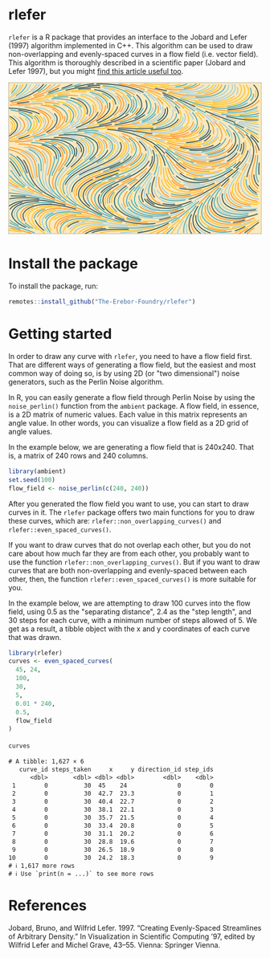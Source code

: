 # rlefer

`rlefer` is a R package that provides an interface to the Jobard and Lefer (1997) algorithm
implemented in C++. This algorithm can be used to draw non-overlapping and evenly-spaced curves in a flow field (i.e. vector field).
This algorithm is thoroughly described in a scientific paper (Jobard and Lefer 1997), but you might [find this article useful too](https://pedro-faria.netlify.app/posts/2024/2024-02-19-flow-even/en/index.html).

![](./man/figures/even_curves2.png)

# Install the package

To install the package, run:

```r
remotes::install_github("The-Erebor-Foundry/rlefer")
```

# Getting started

In order to draw any curve with `rlefer`, you need to have
a flow field first. That are different ways of generating a flow field,
but the easiest and most common way of doing so, is by using
2D (or "two dimensional") noise generators, such as the
Perlin Noise algorithm.

In R, you can easily generate a flow field through Perlin
Noise by using the `noise_perlin()` function from the `ambient` package.
A flow field, in essence, is a 2D matrix of numeric values. Each
value in this matrix represents an angle value. In other words,
you can visualize a flow field as a 2D grid of angle values.

In the example below, we are generating a flow field that
is 240x240. That is, a matrix of 240 rows and 240 columns.

```r
library(ambient)
set.seed(100)
flow_field <- noise_perlin(c(240, 240))
```

After you generated the flow field you want to use,
you can start to draw curves in it. The `rlefer` package
offers two main functions for you to draw these curves,
which are: `rlefer::non_overlapping_curves()` and
`rlefer::even_spaced_curves()`.

If you want to draw curves that do not overlap each other, but you do not care about how much far they are from each other, you probably want to use the function `rlefer::non_overlapping_curves()`. But if you want to draw curves that are both non-overlapping and evenly-spaced
between each other, then, the function `rlefer::even_spaced_curves()` is more
suitable for you.

In the example below, we are attempting to draw 100 curves into the flow field,
using 0.5 as the "separating distance", 2.4 as the "step length",
and 30 steps for each curve, with a minimum number of steps allowed of 5.
We get as a result, a tibble object with the x and y coordinates of each
curve that was drawn.

```r
library(rlefer)
curves <- even_spaced_curves(
  45, 24,
  100,
  30,
  5,
  0.01 * 240,
  0.5,
  flow_field
)

curves
```

```
# A tibble: 1,627 × 6
   curve_id steps_taken     x     y direction_id step_ids
      <dbl>       <dbl> <dbl> <dbl>        <dbl>    <dbl>
 1        0          30  45    24              0        0
 2        0          30  42.7  23.3            0        1
 3        0          30  40.4  22.7            0        2
 4        0          30  38.1  22.1            0        3
 5        0          30  35.7  21.5            0        4
 6        0          30  33.4  20.8            0        5
 7        0          30  31.1  20.2            0        6
 8        0          30  28.8  19.6            0        7
 9        0          30  26.5  18.9            0        8
10        0          30  24.2  18.3            0        9
# ℹ 1,617 more rows
# ℹ Use `print(n = ...)` to see more rows
```



# References

Jobard, Bruno, and Wilfrid Lefer. 1997. “Creating Evenly-Spaced Streamlines of Arbitrary Density.” In Visualization in Scientific Computing ’97, edited by Wilfrid Lefer and Michel Grave, 43–55. Vienna: Springer Vienna.
